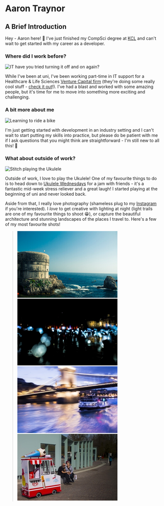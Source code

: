 # Aaron Traynor

## A Brief Introduction

Hey - Aaron here! :wave: I've just finished my CompSci degree at [KCL](https://www.kcl.ac.uk) and can't wait to get started with my career as a developer.

### Where did I work before?

![IT have you tried turning it off and on again?](https://media.giphy.com/media/DUtVdGeIU8lmo/giphy.gif)

While I've been at uni, I've been working part-time in IT support for a Healthcare & Life Sciences [Venture Capital firm](https://svhealthinvestors.com/) (they're doing some really cool stuff - [check it out](https://www.cancerresearchuk.org/about-us/cancer-news/press-release/2019-07-02-cancer-research-uk-forms-collaboration-with-sv-health-investors-to-accelerate-development-of-cancer)!). I've had a blast and worked with some amazing people, but it's time for me to move into something more exciting and challenging.

### A bit more about me
![Learning to ride a bike](https://media.giphy.com/media/4Nvw6lnOIcMnj8owGc/giphy.gif)

I'm just getting started with development in an industry setting and I can't wait to start putting my skills into practice, but please do be patient with me if I ask questions that you might think are straightforward - I'm still new to all this! :baby:

### What about outside of work?

![Stitch playing the Ukulele](https://media.giphy.com/media/PGMqSJcVexVEQ/giphy.gif)

Outside of work, I love to play the Ukulele! One of my favourite things to do is to head down to [Ukulele Wednesdays](https://ukulelewednesdays.com/) for a jam with friends - it's a fantastic mid-week stress reliever and a great laugh! I started playing at the beginning of uni and never looked back.

Aside from that, I really love photography (shameless plug to my [Instagram](https://www.instagram.com/atraynor97/) if you're interested). I *love* to get creative with lighting at night (light trails are one of my favourite things to shoot :grin:), or capture the beautiful architecture and stunning landscapes of the places I travel to. Here's a few of my most favourite shots!

> ![Dubrovnik ocean view](dubrovnik-oceanview.jpg) ![Light-up balloons on trafalgar square](lumiere.jpg) ![Boat passing under the chain bridge on the river Danube](danube.jpg) ![Small ice cream van](icecream.jpg)


